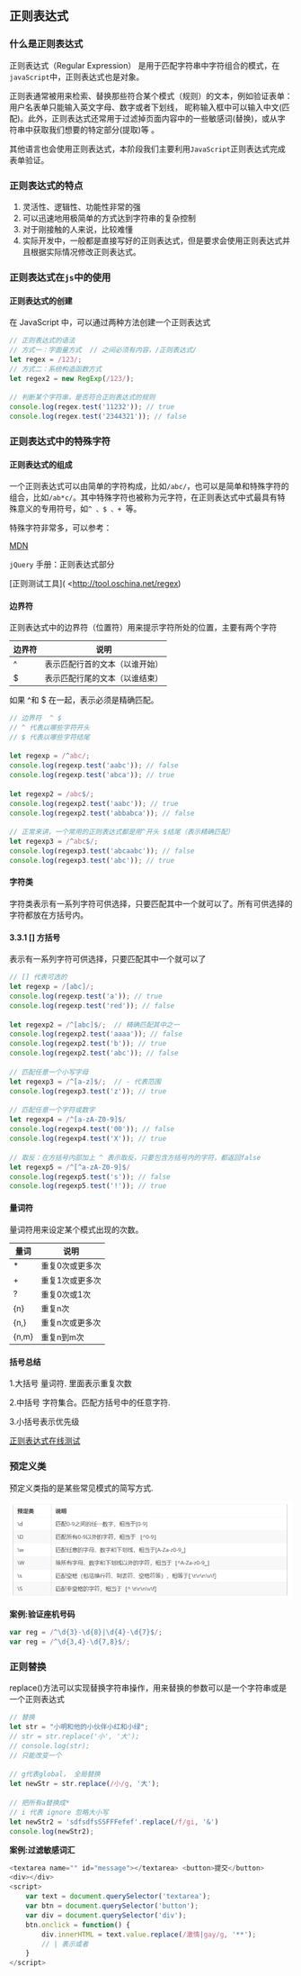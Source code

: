 ## 正则表达式

### 什么是正则表达式

正则表达式（Regular Expression） 是用于匹配字符串中字符组合的模式，在`javaScript`中，正则表达式也是对象。

正则表通常被用来检索、替换那些符合某个模式（规则）的文本，例如验证表单：用户名表单只能输入英文字母、数字或者下划线， 昵称输入框中可以输入中文(匹配)。此外，正则表达式还常用于过滤掉页面内容中的一些敏感词(替换)，或从字符串中获取我们想要的特定部分(提取)等 。

其他语言也会使用正则表达式，本阶段我们主要利用`JavaScript`正则表达式完成表单验证。

### 正则表达式的特点

1. 灵活性、逻辑性、功能性非常的强
2. 可以迅速地用极简单的方式达到字符串的复杂控制
3. 对于刚接触的人来说，比较难懂
4. 实际开发中，一般都是直接写好的正则表达式，但是要求会使用正则表达式并且根据实际情况修改正则表达式。

### 正则表达式在`js`中的使用

#### 正则表达式的创建 

在 JavaScript 中，可以通过两种方法创建一个正则表达式

```js
// 正则表达式的语法
// 方式一：字面量方式  // 之间必须有内容，/正则表达式/
let regex = /123/;
// 方式二：系统构造函数方式
let regex2 = new RegExp(/123/);

// 判断某个字符串，是否符合正则表达式的规则
console.log(regex.test('11232')); // true
console.log(regex.test('2344321')); // false
```



### 正则表达式中的特殊字符

#### 正则表达式的组成

一个正则表达式可以由简单的字符构成，比如`/abc/`，也可以是简单和特殊字符的组合，比如`/ab*c/`。其中特殊字符也被称为元字符，在正则表达式中式最具有特殊意义的专用符号，如`^ 、$ 、+ `等。

特殊字符非常多，可以参考：

[MDN](https://developer.mozilla.org/zh-CN/docs/Web/JavaScript/Guide/Regular_Expressions)

`jQuery` 手册：正则表达式部分

[正则测试工具]( <http://tool.oschina.net/regex)

#### 边界符

正则表达式中的边界符（位置符）用来提示字符所处的位置，主要有两个字符

| 边界符 | 说明                           |
| ------ | ------------------------------ |
| ^      | 表示匹配行首的文本（以谁开始） |
| $      | 表示匹配行尾的文本（以谁结束） |

如果 ^和 $ 在一起，表示必须是精确匹配。

```js
// 边界符  ^ $
// ^ 代表以哪些字符开头
// $ 代表以哪些字符结尾

let regexp = /^abc/;
console.log(regexp.test('aabc')); // false
console.log(regexp.test('abca')); // true

let regexp2 = /abc$/;
console.log(regexp2.test('aabc')); // true
console.log(regexp2.test('abbabca')); // false

// 正常来讲，一个常用的正则表达式都是用^开头 $结尾（表示精确匹配）
let regexp3 = /^abc$/;
console.log(regexp3.test('abcaabc')); // false
console.log(regexp3.test('abc')); // true
```

#### 字符类

字符类表示有一系列字符可供选择，只要匹配其中一个就可以了。所有可供选择的字符都放在方括号内。

#### 3.3.1 [] 方括号

表示有一系列字符可供选择，只要匹配其中一个就可以了

```js
// [] 代表可选的
let regexp = /[abc]/;
console.log(regexp.test('a')); // true
console.log(regexp.test('red')); // false

let regexp2 = /^[abc]$/;  // 精确匹配其中之一
console.log(regexp2.test('aaaa')); // false
console.log(regexp2.test('b')); // true
console.log(regexp2.test('abc')); // false

// 匹配任意一个小写字母
let regexp3 = /^[a-z]$/;  // - 代表范围
console.log(regexp3.test('z')); // true

// 匹配任意一个字符或数字
let regexp4 = /^[a-zA-Z0-9]$/
console.log(regexp4.test('00')); // false
console.log(regexp4.test('X')); // true

// 取反：在方括号内部加上 ^ 表示取反，只要包含方括号内的字符，都返回false
let regexp5 = /^[^a-zA-Z0-9]$/
console.log(regexp5.test('s')); // false
console.log(regexp5.test('!')); // true
```

#### 量词符

量词符用来设定某个模式出现的次数。

| 量词  | 说明            |
| ----- | --------------- |
| *     | 重复0次或更多次 |
| +     | 重复1次或更多次 |
| ?     | 重复0次或1次    |
| {n}   | 重复n次         |
| {n,}  | 重复n次或更多次 |
| {n,m} | 重复n到m次      |

#### 括号总结

1.大括号  量词符.  里面表示重复次数

2.中括号 字符集合。匹配方括号中的任意字符. 

3.小括号表示优先级

[正则表达式在线测试](https://c.runoob.com/)

### 预定义类

预定义类指的是某些常见模式的简写方式.

![](随堂笔记.assets/img3.png)

**案例:验证座机号码**

```js
var reg = /^\d{3}-\d{8}|\d{4}-\d{7}$/;
var reg = /^\d{3,4}-\d{7,8}$/;
```



### 正则替换

replace()方法可以实现替换字符串操作，用来替换的参数可以是一个字符串或是一个正则表达式

```js
// 替换
let str = "小明和他的小伙伴小红和小绿";
// str = str.replace('小', '大');
// console.log(str);
// 只能改变一个

// g代表global， 全局替换
let newStr = str.replace(/小/g, '大');

// 把所有a替换成*
// i 代表 ignore 忽略大小写
let newStr2 = 'sdfsdfsSSFFFefef'.replace(/f/gi, '&')
console.log(newStr2);
```

**案例:过滤敏感词汇**

```js
<textarea name="" id="message"></textarea> <button>提交</button>
<div></div>
<script>
    var text = document.querySelector('textarea');
    var btn = document.querySelector('button');
    var div = document.querySelector('div');
    btn.onclick = function() {
    	div.innerHTML = text.value.replace(/激情|gay/g, '**'); 
        // | 表示或者
    }
</script>
```

